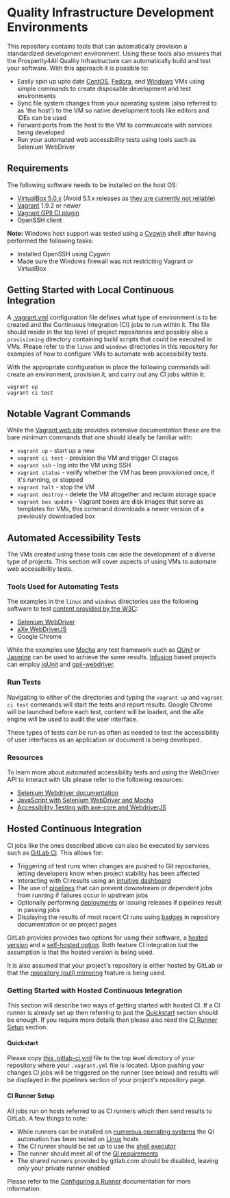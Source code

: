 # Quality Infrastructure Development Environments

This repository contains tools that can automatically provision a standardized development environment. Using these tools also ensures that the Prosperity4All Quality Infrastructure can automatically build and test your software. With this approach it is possible to:

* Easily spin up upto date [CentOS](https://github.com/idi-ops/packer-centos), [Fedora](https://github.com/idi-ops/packer-fedora), and [Windows](https://github.com/idi-ops/packer-windows) VMs using simple commands to create disposable development and test environments
* Sync file system changes from your operating system (also referred to as 'the host') to the VM so native development tools like editors and IDEs can be used
* Forward ports from the host to the VM to communicate with services being developed
* Run your automated web accessibility tests using tools such as Selenium WebDriver

## Requirements

The following software needs to be installed on the host OS:

* [VirtualBox 5.0.x](https://www.virtualbox.org/wiki/Download_Old_Builds_5_0) (Avoid 5.1.x releases as [they are currently not reliable](https://www.virtualbox.org/query?version=VirtualBox+5.1.0&version=VirtualBox+5.1.2&version=VirtualBox+5.1.4&col=id&col=summary&col=status&col=owner&col=type&col=priority&col=component&order=priority))
* [Vagrant](https://www.vagrantup.com/downloads.html) 1.9.2 or newer
* [Vagrant GPII CI plugin](https://github.com/amatas/vagrant-gpii-ci)
* OpenSSH client

**Note:** Windows host support was tested using a [Cygwin](https://cygwin.com) shell after having performed the following tasks:

* Installed OpenSSH using Cygwin
* Made sure the Windows firewall was not restricting Vagrant or VirtualBox

## Getting Started with Local Continuous Integration

 A [.vagrant.yml](https://github.com/amatas/vagrant-gpii-ci#virtual-machines-definition) configuration file defines what type of environment is to be created and the Continuous Integration (CI) jobs to run within it. The file should reside in the top level of project repositories and possibly also a ``provisioning`` directory containing build scripts that could be executed in VMs. Please refer to the ``linux`` and ``windows`` directories in this repository for examples of how to configure VMs to automate web accessibility tests.

With the appropriate configuration in place the following commands will create an environment, provision it, and carry out any CI jobs within it:

```
vagrant up
vagrant ci test
```

## Notable Vagrant Commands

While the [Vagrant web site](https://docs.vagrantup.com/v2/cli/index.html) provides extensive documentation these are the bare minimum commands that one should ideally be familiar with:

* ``vagrant up`` - start up a new
* ``vagrant ci test`` - provision the VM and trigger CI stages
* ``vagrant ssh`` - log into the VM using SSH
* ``vagrant status`` - verify whether the VM has been provisioned once, if it's running, or stopped
* ``vagrant halt`` - stop the VM
* ``vagrant destroy`` - delete the VM altogether and reclaim storage space
* ``vagrant box update`` - Vagrant boxes are disk images that serve as templates for VMs, this command downloads a newer version of a previously downloaded box

## Automated Accessibility Tests

The VMs created using these tools can aide the development of a diverse type of projects. This section will cover aspects of using VMs to automate web accessibility tests.

### Tools Used for Automating Tests

The examples in the ``linux`` and ``windows`` directories use the following software to test [content provided by the W3C](https://www.w3.org/WAI/demos/bad/Overview.html):

* [Selenium WebDriver](https://github.com/SeleniumHQ/selenium)
* [aXe WebDriverJS](https://github.com/dequelabs/axe-webdriverjs)
* Google Chrome

While the examples use [Mocha](https://mochajs.org/) any test framework such as [QUnit](https://qunitjs.com/) or [Jasmine](https://jasmine.github.io/) can be used to achieve the same results. [Infusion](https://github.com/fluid-project/infusion/) based projects can employ [jqUnit](http://docs.fluidproject.org/infusion/development/jqUnit.html) and [gpii-webdriver](https://github.com/GPII/gpii-webdriver/).

### Run Tests

Navigating to either of the directories and typing the ``vagrant up`` and ``vagrant ci test`` commands will start the tests and report results. Google Chrome will be launched before each test, content will be loaded, and the aXe engine will be used to audit the user interface.

These types of tests can be run as often as needed to test the accessibility of user interfaces as an application or document is being developed.

### Resources

To learn more about automated accessibility tests and using the WebDriver API to interact with UIs please refer to the following resources:

* [Selenium Webdriver documentation](http://seleniumhq.github.io/selenium/docs/api/javascript/)
* [JavaScript with Selenium WebDriver and Mocha](http://testerstories.com/2016/02/javascript-with-selenium-webdriver-and-mocha/)
* [Accessibility Testing with axe-core and WebdriverJS](https://www.youtube.com/watch?v=1QAvRJM-zR8)

## Hosted Continuous Integration

CI jobs like the ones described above can also be executed by services such as [GitLab CI](https://about.gitlab.com/gitlab-ci/). This allows for:
* Triggering of test runs when changes are pushed to Git repositories, letting developers know when project stability has been affected
* Interacting with CI results using an [intuitive dashboard](https://docs.gitlab.com/ee/ci/img/environments_manual_action_builds.png)
* The use of [pipelines](https://docs.gitlab.com/ee/ci/img/environments_manual_action_pipelines.png) that can prevent downstream or dependent jobs from running if failures occur in upstream jobs
* Optionally performing [deployments](https://about.gitlab.com/2016/08/26/ci-deployment-and-environments/) or issuing releases if pipelines result in passing jobs
* Displaying the results of most recent CI runs using [badges](https://docs.gitlab.com/ee/user/project/pipelines/settings.html#badges) in repository documentation or on project pages

GitLab provides provides two options for using their software, a [hosted version](https://about.gitlab.com/) and a [self-hosted option](https://about.gitlab.com/products/). Both feature CI integration but the assumption is that the hosted version is being used.

It is also assumed that your project's repository is either hosted by GitLab or that the [repository (pull) mirroring](https://docs.gitlab.com/ee/workflow/repository_mirroring.html) feature is being used.

### Getting Started with Hosted Continuous Integration

This section will describe two ways of getting started with hosted CI. If a CI runner is already set up then referring to just the [Quickstart](#quickstart) section should be enough. If you require more details then please also read the [CI Runner Setup](#ci-runner-setup) section.

#### Quickstart

Please copy [this .gitlab-ci.yml](./windows/.gitlab-ci.yml) file to the top level directory of your repository where your ``.vagrant.yml`` file is located. Upon pushing your changes CI jobs will be triggered on the runner (see below) and results will be displayed in the pipelines section of your project's repository page.

#### CI Runner Setup

All jobs run on hosts referred to as CI runners which then send results to GitLab. A few things to note:

* While runners can be installed on [numerous operating systems](https://docs.gitlab.com/runner/#install-gitlab-runner) the QI automation has been tested on [Linux](https://docs.gitlab.com/runner/install/linux-repository.html) hosts
* The CI runner should be set up to use the [shell executor](https://docs.gitlab.com/runner/#selecting-the-executor)
* The runner should meet all of the [QI requirements](#requirements)
* The shared runners provided by gitlab.com should be disabled, leaving only your private runner enabled

Please refer to the [Configuring a Runner](https://docs.gitlab.com/ee/ci/quick_start/#configuring-a-runner) documentation for more information.
